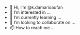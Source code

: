 - 👋 Hi, I’m @k.damarioaufan
- 👀 I’m interested in ...
- 🌱 I’m currently learning ...
- 💞️ I’m looking to collaborate on ...
- 📫 How to reach me ...

<!---

Result-oriented computer science graduate from Gunadarma University. 
Good problem solving skills and ability to work well in a team. 
Familiar with microsoft office, data analysis techniques, software and systems.

--->
